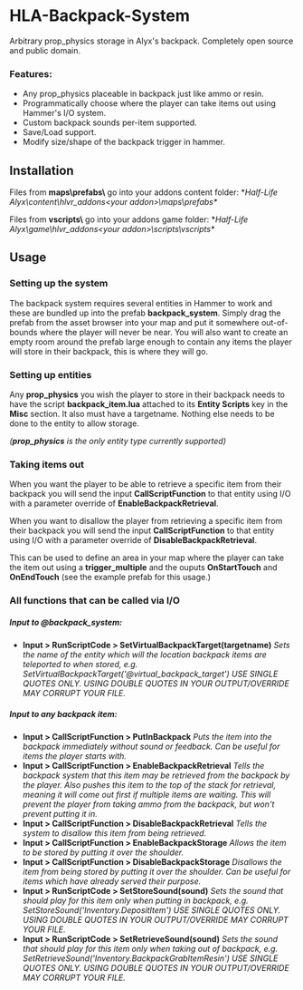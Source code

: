 
# HLA-Backpack-System
Arbitrary prop_physics storage in Alyx's backpack. Completely open source and public domain.

### Features:
* Any prop_physics placeable in backpack just like ammo or resin.
* Programmatically choose where the player can take items out using Hammer's I/O system.
* Custom backpack sounds per-item supported.
* Save/Load support.
* Modify size/shape of the backpack trigger in hammer.

## Installation
Files from **maps\prefabs\\** go into your addons content folder:
**Half-Life Alyx\content\hlvr_addons\<your addon>\maps\prefabs\**

Files from **vscripts\\** go into your addons game folder:
**Half-Life Alyx\game\hlvr_addons\<your addon>\scripts\vscripts\**

## Usage
### Setting up the system
The backpack system requires several entities in Hammer to work and these are bundled up into the prefab **backpack_system**. Simply drag the prefab from the asset browser into your map and put it somewhere out-of-bounds where the player will never be near. You will also want to create an empty room around the prefab large enough to contain any items the player will store in their backpack, this is where they will go.

### Setting up entities
Any **prop_physics** you wish the player to store in their backpack needs to have the script **backpack_item.lua** attached to its **Entity Scripts** key in the **Misc** section. It also must have a targetname. Nothing else needs to be done to the entity to allow storage.

*(**prop_physics** is the only entity type currently supported)*

### Taking items out
When you want the player to be able to retrieve a specific item from their backpack you will send the input **CallScriptFunction** to that entity using I/O with a parameter override of **EnableBackpackRetrieval**.

When you want to disallow the player from retrieving a specific item from their backpack you will send the input **CallScriptFunction** to that entity using I/O with a parameter override of **DisableBackpackRetrieval**.

This can be used to define an area in your map where the player can take the item out using a **trigger_multiple** and the ouputs **OnStartTouch** and **OnEndTouch** (see the example prefab for this usage.)

### All functions that can be called via I/O
##### Input to @backpack_system:
* **Input > RunScriptCode > SetVirtualBackpackTarget(targetname)**
*Sets the name of the entity which will the location backpack items are teleported to when stored, e.g.
SetVirtualBackpackTarget('@virtual_backpack_target')
USE SINGLE QUOTES ONLY. USING DOUBLE QUOTES IN YOUR OUTPUT/OVERRIDE MAY CORRUPT YOUR FILE.*
##### Input to any backpack item:
* **Input > CallScriptFunction > PutInBackpack**
*Puts the item into the backpack immediately without sound or feedback. Can be useful for items the player starts with.*
* **Input > CallScriptFunction > EnableBackpackRetrieval**
*Tells the backpack system that this item may be retrieved from the backpack by the player. Also pushes this item to the top of the stack for retrieval, meaning it will come out first if multiple items are waiting. This will prevent the player from taking ammo from the backpack, but won't prevent putting it in.*
* **Input > CallScriptFunction > DisableBackpackRetrieval**
*Tells the system to disallow this item from being retrieved.*
* **Input > CallScriptFunction > EnableBackpackStorage**
*Allows the item to be stored by putting it over the shoulder.*
* **Input > CallScriptFunction > DisableBackpackStorage**
*Disallows the item from being stored by putting it over the shoulder. Can be useful for items which have already served their purpose.*
* **Input > RunScriptCode > SetStoreSound(sound)**
*Sets the sound that should play for this item only when putting in backpack, e.g.
SetStoreSound('Inventory.DepositItem')
USE SINGLE QUOTES ONLY. USING DOUBLE QUOTES IN YOUR OUTPUT/OVERRIDE MAY CORRUPT YOUR FILE.*
* **Input > RunScriptCode > SetRetrieveSound(sound)**
*Sets the sound that should play for this item only when taking out of backpack, e.g.
SetRetrieveSound('Inventory.BackpackGrabItemResin')
USE SINGLE QUOTES ONLY. USING DOUBLE QUOTES IN YOUR OUTPUT/OVERRIDE MAY CORRUPT YOUR FILE.*
